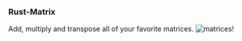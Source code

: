 ### Rust-Matrix
Add, multiply and transpose all of your favorite matrices.
![matrices!](https://i.imgur.com/mJFNNbz.png)